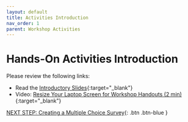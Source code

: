 ```yaml
---
layout: default
title: Activities Introduction
nav_order: 1
parent: Workshop Activities
---
```

# Hands-On Activities Introduction

Please review the following links:

- Read the [Introductory Slides](https://docs.google.com/presentation/d/117TMX8YliDuKBRlFazWSkw4Pxw4Z67R9/edit#slide=id.p1){:target="_blank"} 
- Video: [Resize Your Laptop Screen for Workshop Handouts (2 min)](https://www.youtube.com/watch?v=Igk5hZUfzN0){:target="_blank"}


[NEXT STEP: Creating a Multiple Choice Survey](1-multiple-choice-survey.html){: .btn .btn-blue }
